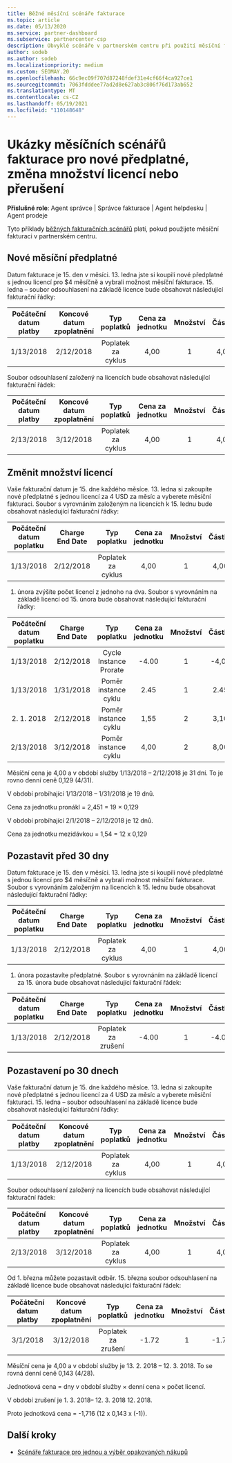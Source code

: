```yaml
---
title: Běžné měsíční scénáře fakturace
ms.topic: article
ms.date: 05/13/2020
ms.service: partner-dashboard
ms.subservice: partnercenter-csp
description: Obvyklé scénáře v partnerském centru při použití měsíční fakturace – zahrnuje přidání nových předplatných, změna počtu licencí a pozastavení předplatných.
author: sodeb
ms.author: sodeb
ms.localizationpriority: medium
ms.custom: SEOMAY.20
ms.openlocfilehash: 66c9ec09f707d87248fdef31e4cf66f4ca927ce1
ms.sourcegitcommit: 7063fdddee77ad2d8e627ab3c806f76d173ab652
ms.translationtype: MT
ms.contentlocale: cs-CZ
ms.lasthandoff: 05/19/2021
ms.locfileid: "110148648"
---
```

# <a name="sample-monthly-billing-scenarios-for-new-subscriptions-changing-license-amounts-or-suspensions"></a>Ukázky měsíčních scénářů fakturace pro nové předplatné, změna množství licencí nebo přerušení

**Příslušné role**: Agent správce | Správce fakturace | Agent helpdesku | Agent prodeje

Tyto příklady [běžných fakturačních scénářů](common-billing-scenarios.md) platí, pokud použijete měsíční fakturaci v partnerském centru.

## <a name="new-monthly-subscription"></a>Nové měsíční předplatné

Datum fakturace je 15. den v měsíci. 13. ledna jste si koupili nové předplatné s jednou licencí pro $4 měsíčně a vybrali možnost měsíční fakturace. 15. ledna – soubor odsouhlasení na základě licence bude obsahovat následující fakturační řádky:

|Počáteční datum platby |Koncové datum zpoplatnění |Typ poplatků |Cena za jednotku |Množství |Částka |
|       :---:      |    :---:       | :---:      |:---:      |:---:    |:---:  |
|1/13/2018         |2/12/2018    |Poplatek za cyklus   |4,00       |1        |4,00 |

Soubor odsouhlasení založený na licencích bude obsahovat následující fakturační řádek:

|Počáteční datum platby |Koncové datum zpoplatnění |Typ poplatků |Cena za jednotku |Množství |Částka |
|       :---:      |    :---:       | :---:      |:---:      |:---:    |:---:  |
|2/13/2018         |3/12/2018    |Poplatek za cyklus   |4,00       |1        |4,00 |

## <a name="change-license-quantity"></a>Změnit množství licencí

Vaše fakturační datum je 15. dne každého měsíce. 13. ledna si zakoupíte nové předplatné s jednou licencí za 4 USD za měsíc a vyberete měsíční fakturaci. Soubor s vyrovnáním založeným na licencích k 15. lednu bude obsahovat následující fakturační řádky:

|Počáteční datum poplatku |Charge End Date |Typ poplatku |Cena za jednotku |Množství |Částka |
|       :---:      |    :---:       | :---:      |:---:      |:---:    |:---:  |
|1/13/2018         |2/12/2018    |Poplatek za cyklus   |4,00       |1        |4,00    |

1. února zvýšíte počet licencí z jednoho na dva. Soubor s vyrovnáním na základě licencí od 15. února bude obsahovat následující fakturační řádky:

|Počáteční datum poplatku |Charge End Date |Typ poplatku |Cena za jednotku |Množství |Částka |
|       :---:      |    :---:       | :---:      |:---:      |:---:    |:---:  |
| 1/13/2018        |2/12/2018    |Cycle Instance Prorate   |-4.00       |1        |-4,00   |
|1/13/2018         |1/31/2018    | Poměr instance cyklu   |2.45       |1        |2.45    |
|2. 1. 2018         |2/12/2018    | Poměr instance cyklu   |1,55       |2        |3,10    |
|2/13/2018         |3/12/2018    | Poměr instance cyklu   |4,00       |2        |8,00    |

Měsíční cena je 4,00 a v období služby 1/13/2018 – 2/12/2018 je 31 dní. To je rovno denní ceně 0,129 (4/31).

V období probíhající 1/13/2018 – 1/31/2018 je 19 dnů.

Cena za jednotku pronákl = 2,451 = 19 × 0,129

V období probíhající 2/1/2018 – 2/12/2018 je 12 dnů.

Cena za jednotku mezidávkou = 1,54 = 12 x 0,129

## <a name="suspend-before-30-days"></a>Pozastavit před 30 dny

Datum fakturace je 15. den v měsíci. 13. ledna jste si koupili nové předplatné s jednou licencí pro $4 měsíčně a vybrali možnost měsíční fakturace. Soubor s vyrovnáním založeným na licencích k 15. lednu bude obsahovat následující fakturační řádky:

|Počáteční datum poplatku |Charge End Date |Typ poplatku |Cena za jednotku |Množství |Částka |
|       :---:      |    :---:       | :---:      |:---:      |:---:    |:---:  |
|1/13/2018         |2/12/2018    |Poplatek za cyklus   |4,00       |1        |4,00    |

1. února pozastavíte předplatné. Soubor s vyrovnáním na základě licencí za 15. února bude obsahovat následující fakturační řádek:

|Počáteční datum poplatku |Charge End Date |Typ poplatku |Cena za jednotku |Množství |Částka |
|       :---:      |    :---:       | :---:      |:---:      |:---:    |:---:  |
1/13/2018|2/12/2018|Poplatek za zrušení|-4.00|1|-4.00

## <a name="suspend-after-30-days"></a>Pozastavení po 30 dnech

Vaše fakturační datum je 15. dne každého měsíce. 13. ledna si zakoupíte nové předplatné s jednou licencí za 4 USD za měsíc a vyberete měsíční fakturaci. 15. ledna – soubor odsouhlasení na základě licence bude obsahovat následující fakturační řádky:

|Počáteční datum platby |Koncové datum zpoplatnění |Typ poplatků |Cena za jednotku |Množství |Částka |
|       :---:      |    :---:       | :---:      |:---:      |:---:    |:---:  |
1/13/2018|2/12/2018|Poplatek za cyklus|4,00|1|4,00

Soubor odsouhlasení založený na licencích bude obsahovat následující fakturační řádek:

|Počáteční datum platby |Koncové datum zpoplatnění |Typ poplatků |Cena za jednotku |Množství |Částka |
|       :---:      |    :---:       | :---:      |:---:      |:---:    |:---:  |
2/13/2018|3/12/2018|Poplatek za cyklus|4,00|1|4,00

Od 1. března můžete pozastavit odběr. 15. března soubor odsouhlasení na základě licence bude obsahovat následující fakturační řádek:

|Počáteční datum platby |Koncové datum zpoplatnění |Typ poplatků |Cena za jednotku |Množství |Částka |
|       :---:      |    :---:       | :---:      |:---:      |:---:    |:---:  |
3/1/2018|3/12/2018|Poplatek za zrušení|-1.72|1|-1.72

Měsíční cena je 4,00 a v období služby je 13. 2. 2018 – 12. 3. 2018. To se rovná denní ceně 0,143 (4/28).

Jednotková cena = dny v období služby × denní cena × počet licencí.

V období zrušení je 1. 3. 2018– 12. 3. 2018 12. 2018.

Proto jednotková cena = -1,716 (12 x 0,143 x (-1)).

## <a name="next-steps"></a>Další kroky

- [Scénáře fakturace pro jednou a výběr opakovaných nákupů](common-billing-scenarios-onetime-recurring.md)